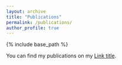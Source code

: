 ```yaml
---
layout: archive
title: "Publications"
permalink: /publications/
author_profile: true
---
```


{% include base_path %}

You can find my publications on my [Link title](https://scholar.google.com/citations?user=cgOBCWgAAAAJ&hl=en "Google scholar page").

